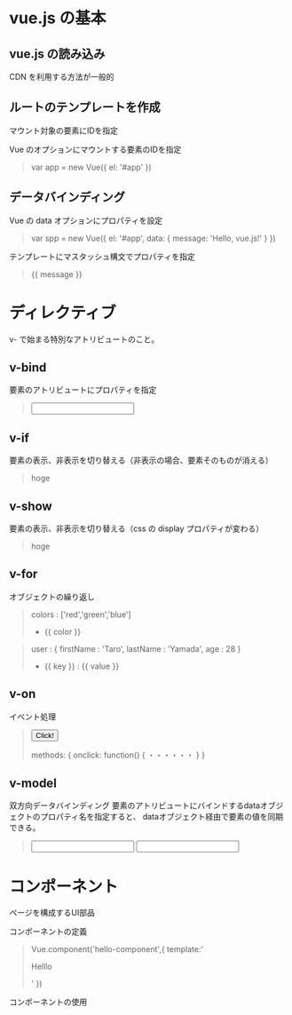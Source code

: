# vue.js の基本

## vue.js の読み込み

CDN を利用する方法が一般的
> <script src="https://cdn.jsdelivr.net/npm/vue@2.5.21/dist/vue.js"></script>

## ルートのテンプレートを作成

マウント対象の要素にIDを指定
>  <div id="app">
>  </div>

Vue のオプションにマウントする要素のIDを指定
>  var app = new Vue({
>    el: '#app'
>  })

## データバインディング

Vue の data オプションにプロパティを設定

> var spp = new Vue({
>   el: '#app',
>   data: {
>     message: 'Hello, vue.js!'
>   }
> })

テンプレートにマスタッシュ構文でプロパティを指定

> <div id="app">
> <p>
> {{ message }}
> </p>
> </div>

# ディレクティブ

v- で始まる特別なアトリビュートのこと。

## v-bind
要素のアトリビュートにプロパティを指定
> <input type="text" v-bind:value="message" />

## v-if
要素の表示、非表示を切り替える（非表示の場合、要素そのものが消える）
> <p v-if="toggle">hoge</p>

## v-show
要素の表示、非表示を切り替える（css の display プロパティが変わる）
> <p v-if="toggle">hoge</p>

## v-for
オブジェクトの繰り返し
> colors : ['red','green','blue']
> <ul>
>   <li v-for="color in colors">{{ color }}</li>
> </ul>

> user : {
>   firstName : 'Taro',
>   lastName : 'Yamada',
>   age : 28
> }  
> <ul>
>   <li v-for="(value, key) in user">{{ key }} : {{ value }}</li>
> </ul>

## v-on
イベント処理
> <button v-on:click="onlick">
> Click!
> </button>
>
> methods: {
>   onclick: function() {
>     ・・・・・・
>   }
> }

## v-model
双方向データバインディング
要素のアトリビュートにバインドするdataオブジェクトのプロパティ名を指定すると、
dataオブジェクト経由で要素の値を同期できる。
> <input type="text" v-model="message" />
> <input type="text" v-model="message" />

# コンポーネント
ページを構成するUI部品

コンポーネントの定義
> Vue.component('hello-component',{
> 	template:'<p>Helllo</p>'
> })

コンポーネントの使用
> <hello-component></hello-component>
